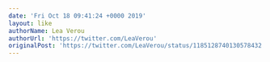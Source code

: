```yaml
---
date: 'Fri Oct 18 09:41:24 +0000 2019'
layout: like
authorName: Lea Verou
authorUrl: 'https://twitter.com/LeaVerou'
originalPost: 'https://twitter.com/LeaVerou/status/1185128740130578432'
---
```

